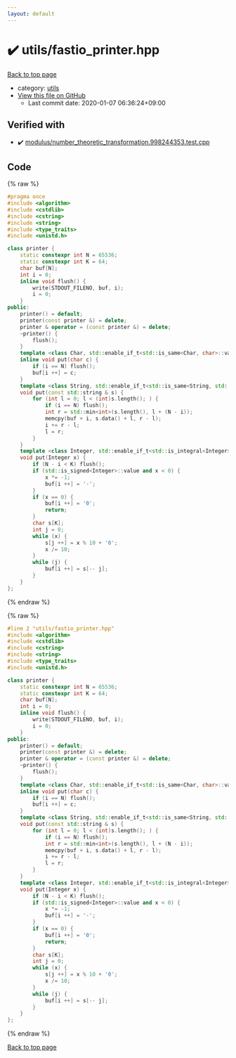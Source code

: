 ```yaml
---
layout: default
---
```


<!-- mathjax config similar to math.stackexchange -->
<script type="text/javascript" async
  src="https://cdnjs.cloudflare.com/ajax/libs/mathjax/2.7.5/MathJax.js?config=TeX-MML-AM_CHTML">
</script>
<script type="text/x-mathjax-config">
  MathJax.Hub.Config({
    TeX: { equationNumbers: { autoNumber: "AMS" }},
    tex2jax: {
      inlineMath: [ ['$','$'] ],
      processEscapes: true
    },
    "HTML-CSS": { matchFontHeight: false },
    displayAlign: "left",
    displayIndent: "2em"
  });
</script>

<script type="text/javascript" src="https://cdnjs.cloudflare.com/ajax/libs/jquery/3.4.1/jquery.min.js"></script>
<script src="https://cdn.jsdelivr.net/npm/jquery-balloon-js@1.1.2/jquery.balloon.min.js" integrity="sha256-ZEYs9VrgAeNuPvs15E39OsyOJaIkXEEt10fzxJ20+2I=" crossorigin="anonymous"></script>
<script type="text/javascript" src="../../assets/js/copy-button.js"></script>
<link rel="stylesheet" href="../../assets/css/copy-button.css" />


# :heavy_check_mark: utils/fastio_printer.hpp

<a href="../../index.html">Back to top page</a>

* category: <a href="../../index.html#2b3583e6e17721c54496bd04e57a0c15">utils</a>
* <a href="{{ site.github.repository_url }}/blob/master/utils/fastio_printer.hpp">View this file on GitHub</a>
    - Last commit date: 2020-01-07 06:36:24+09:00




## Verified with

* :heavy_check_mark: <a href="../../verify/modulus/number_theoretic_transformation.998244353.test.cpp.html">modulus/number_theoretic_transformation.998244353.test.cpp</a>


## Code

<a id="unbundled"></a>
{% raw %}
```cpp
#pragma once
#include <algorithm>
#include <cstdlib>
#include <cstring>
#include <string>
#include <type_traits>
#include <unistd.h>

class printer {
    static constexpr int N = 65536;
    static constexpr int K = 64;
    char buf[N];
    int i = 0;
    inline void flush() {
        write(STDOUT_FILENO, buf, i);
        i = 0;
    }
public:
    printer() = default;
    printer(const printer &) = delete;
    printer & operator = (const printer &) = delete;
    ~printer() {
        flush();
    }
    template <class Char, std::enable_if_t<std::is_same<Char, char>::value, int> = 0>
    inline void put(char c) {
        if (i == N) flush();
        buf[i ++] = c;
    }
    template <class String, std::enable_if_t<std::is_same<String, std::string>::value, int> = 0>
    void put(const std::string & s) {
        for (int l = 0; l < (int)s.length(); ) {
            if (i == N) flush();
            int r = std::min<int>(s.length(), l + (N - i));
            memcpy(buf + i, s.data() + l, r - l);
            i += r - l;
            l = r;
        }
    }
    template <class Integer, std::enable_if_t<std::is_integral<Integer>::value, int> = 0>
    void put(Integer x) {
        if (N - i < K) flush();
        if (std::is_signed<Integer>::value and x < 0) {
            x *= -1;
            buf[i ++] = '-';
        }
        if (x == 0) {
            buf[i ++] = '0';
            return;
        }
        char s[K];
        int j = 0;
        while (x) {
            s[j ++] = x % 10 + '0';
            x /= 10;
        }
        while (j) {
            buf[i ++] = s[-- j];
        }
    }
};

```
{% endraw %}

<a id="bundled"></a>
{% raw %}
```cpp
#line 2 "utils/fastio_printer.hpp"
#include <algorithm>
#include <cstdlib>
#include <cstring>
#include <string>
#include <type_traits>
#include <unistd.h>

class printer {
    static constexpr int N = 65536;
    static constexpr int K = 64;
    char buf[N];
    int i = 0;
    inline void flush() {
        write(STDOUT_FILENO, buf, i);
        i = 0;
    }
public:
    printer() = default;
    printer(const printer &) = delete;
    printer & operator = (const printer &) = delete;
    ~printer() {
        flush();
    }
    template <class Char, std::enable_if_t<std::is_same<Char, char>::value, int> = 0>
    inline void put(char c) {
        if (i == N) flush();
        buf[i ++] = c;
    }
    template <class String, std::enable_if_t<std::is_same<String, std::string>::value, int> = 0>
    void put(const std::string & s) {
        for (int l = 0; l < (int)s.length(); ) {
            if (i == N) flush();
            int r = std::min<int>(s.length(), l + (N - i));
            memcpy(buf + i, s.data() + l, r - l);
            i += r - l;
            l = r;
        }
    }
    template <class Integer, std::enable_if_t<std::is_integral<Integer>::value, int> = 0>
    void put(Integer x) {
        if (N - i < K) flush();
        if (std::is_signed<Integer>::value and x < 0) {
            x *= -1;
            buf[i ++] = '-';
        }
        if (x == 0) {
            buf[i ++] = '0';
            return;
        }
        char s[K];
        int j = 0;
        while (x) {
            s[j ++] = x % 10 + '0';
            x /= 10;
        }
        while (j) {
            buf[i ++] = s[-- j];
        }
    }
};

```
{% endraw %}

<a href="../../index.html">Back to top page</a>

